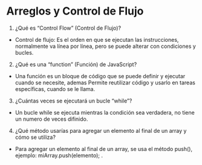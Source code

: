# Arreglos y Control de Flujo
01. ¿Qué es “Control Flow” (Control de Flujo)?
* Control de flujo: Es el orden en que se ejecutan las instrucciones, normalmente va línea por línea, pero se puede alterar con condiciones y bucles.

2. ¿Qué es una “function” (Función) de JavaScript?
*  Una función es un bloque de código que se puede definir y ejecutar cuando se necesite, ademas Permite reutilizar código y usarlo en tareas específicas, cuando se le llama.

3. ¿Cuántas veces se ejecutará un bucle “while”?
* Un bucle while se ejecuta mientras la condición sea verdadera, no tiene un numero de veces difinido.

4. ¿Qué método usarías para agregar un elemento al final de un array y cómo se utiliza?
* Para agregar un elemento al final de un array, se usa el método push(), ejemplo: miArray.push(elemento); .
